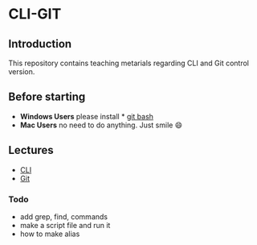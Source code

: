 # CLI-GIT
## Introduction
This repository contains teaching metarials regarding CLI and Git control version.
## Before starting
-  **Windows Users**  please install  * [git bash](https://git-scm.com/downloads )
- **Mac Users** no need to do anything. Just smile  :smile:
## Lectures
- [CLI](https://github.com/MURATKAYMAZ56/CLI-GIT/tree/main/commandLine)
- [Git ](https://github.com/MURATKAYMAZ56/CLI-GIT/tree/main/git)


### Todo 
- add grep, find, commands
- make a script file and run it
- how to make alias
